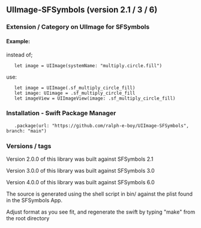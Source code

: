 
## UIImage-SFSymbols (version 2.1 / 3 / 6)

### Extension / Category on UIImage for SFSymbols

#### Example:

instead of;

       let image = UIImage(systemName: "multiply.circle.fill")
       
use:

       let image = UIImage(.sf_multiply_circle_fill)
       let image: UIimage = .sf_multiply_circle_fill
       let imageView = UIImageView(image: .sf_multiply_circle_fill) 


### Installation - Swift Package Manager

       .package(url: "https://github.com/ralph-e-boy/UIImage-SFSymbols", branch: "main")


### Versions / tags 

Version 2.0.0 of this library was built against SFSymbols 2.1 

Version 3.0.0 of this library was built against SFSymbols 3.0 

Version 4.0.0 of this library was built against SFSymbols 6.0


The source is generated using the shell script in bin/ against the plist found in the SFSymbols App.


Adjust format as you see fit, and regenerate the swift by typing "make" from the root directory 



